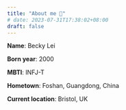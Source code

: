 ```yaml
---
title: "About me 👋"
# date: 2023-07-31T17:38:02+08:00
draft: false
---
```


<!-- ```python
class Me:
    def __init__(self):
        self.name = "Becky Lei"
        self.born_year = 2000
        self.MBTI = "INFP-T"
        self.hometown = "Tianjin, CN"
        self.current_location = "Bristol, UK"
        self.current_university = "University of Bristol"
``` -->

**Name**: Becky Lei

**Born year**: 2000

**MBTI**: INFJ-T

**Hometown**: Foshan, Guangdong, China

**Current location**: Bristol, UK

